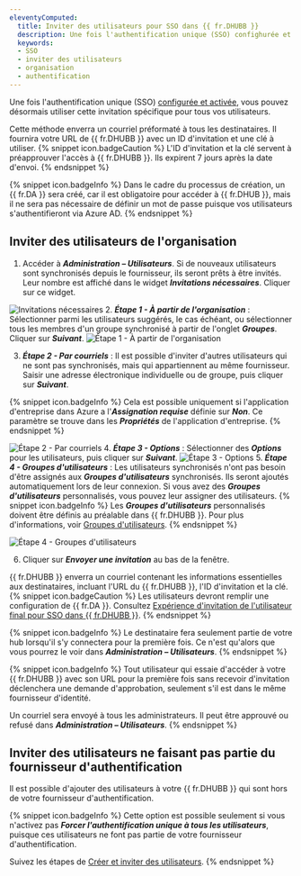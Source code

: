 ```yaml
---
eleventyComputed:
  title: Inviter des utilisateurs pour SSO dans {{ fr.DHUBB }}
  description: Une fois l'authentification unique (SSO) confighurée et activée, invitez vos utilisateurs dans votre Hub en suivant ces étapes.
  keywords:
  - SSO
  - inviter des utilisateurs
  - organisation
  - authentification
---
```

Une fois l'authentification unique (SSO) [configurée et activée](HUB_Connect_AzureAD_Office365_Authentification), vous pouvez désormais utiliser cette invitation spécifique pour tous vos utilisateurs.

Cette méthode enverra un courriel préformaté à tous les destinataires. Il fournira votre URL de {{ fr.DHUBB }} avec un ID d'invitation et une clé à utiliser.
{% snippet icon.badgeCaution %}
L'ID d'invitation et la clé servent à préapprouver l'accès à {{ fr.DHUBB }}. Ils expirent 7 jours après la date d'envoi.
{% endsnippet %}

{% snippet icon.badgeInfo %}
Dans le cadre du processus de création, un {{ fr.DA }} sera créé, car il est obligatoire pour accéder à {{ fr.DHUB }}, mais il ne sera pas nécessaire de définir un mot de passe puisque vos utilisateurs s'authentifieront via Azure AD.
{% endsnippet %}

## Inviter des utilisateurs de l'organisation

1. Accéder à ***Administration – Utilisateurs***. Si de nouveaux utilisateurs sont synchronisés depuis le fournisseur, ils seront prêts à être invités. Leur nombre est affiché dans le widget ***Invitations nécessaires***. Cliquer sur ce widget.

![Invitations nécessaires](https://cdnweb.devolutions.net/docs/fr/hub/Hub4164.png)
2. ***Étape 1 - À partir de l'organisation*** : Sélectionner parmi les utilisateurs suggérés, le cas échéant, ou sélectionner tous les membres d'un groupe synchronisé à partir de l'onglet ***Groupes***. Cliquer sur ***Suivant***.
![Étape 1 - À partir de l'organisation](https://cdnweb.devolutions.net/docs/fr/hub/Hub2058.png)

3. ***Étape 2 - Par courriels*** : Il est possible d'inviter d'autres utilisateurs qui ne sont pas synchronisés, mais qui appartiennent au même fournisseur. Saisir une adresse électronique individuelle ou de groupe, puis cliquer sur ***Suivant***.

{% snippet icon.badgeInfo %}
Cela est possible uniquement si l'application d'entreprise dans Azure a l'***Assignation requise*** définie sur ***Non***. Ce paramètre se trouve dans les ***Propriétés*** de l'application d'entreprise.
{% endsnippet %}

![Étape 2 - Par courriels](https://cdnweb.devolutions.net/docs/fr/hub/Hub2059.png)
4. ***Étape 3 - Options*** : Sélectionner des ***Options*** pour les utilisateurs, puis cliquer sur ***Suivant***.
![Étape 3 - Options](https://cdnweb.devolutions.net/docs/fr/hub/Hub2060.png)
5. ***Étape 4 - Groupes d'utilisateurs*** : Les utilisateurs synchronisés n'ont pas besoin d'être assignés aux ***Groupes d'utilisateurs*** synchronisés. Ils seront ajoutés automatiquement lors de leur connexion. Si vous avez des ***Groupes d'utilisateurs*** personnalisés, vous pouvez leur assigner des utilisateurs.
{% snippet icon.badgeInfo %}
Les ***Groupes d'utilisateurs*** personnalisés doivent être définis au préalable dans {{ fr.DHUBB }}. Pour plus d'informations, voir [Groupes d'utilisateurs](/fr/hub/web-interface/administration/management/user-groups/).
{% endsnippet %}

![Étape 4 - Groupes d'utilisateurs](https://cdnweb.devolutions.net/docs/fr/hub/Hub2061.png)

6. Cliquer sur ***Envoyer une invitation*** au bas de la fenêtre.

{{ fr.DHUBB }} enverra un courriel contenant les informations essentielles aux destinataires, incluant l'URL du {{ fr.DHUBB }}, l'ID d'invitation et la clé.
{% snippet icon.badgeCaution %}
Les utilisateurs devront remplir une configuration de {{ fr.DA }}. Consultez [Expérience d'invitation de l'utilisateur final pour SSO dans {{ fr.DHUBB }}](/fr/hub/getting-started/get-started-sso-hub-business/invite-users-SSO-hub-business/end-user-experience/).
{% endsnippet %}

{% snippet icon.badgeInfo %}
Le destinataire fera seulement partie de votre hub lorsqu'il s'y connectera pour la première fois. Ce n'est qu'alors que vous pourrez le voir dans ***Administration – Utilisateurs***.
{% endsnippet %}

{% snippet icon.badgeInfo %}
Tout utilisateur qui essaie d'accéder à votre {{ fr.DHUBB }} avec son URL pour la première fois sans recevoir d'invitation déclenchera une demande d'approbation, seulement s'il est dans le même fournisseur d'identité.

Un courriel sera envoyé à tous les administrateurs. Il peut être approuvé ou refusé dans ***Administration – Utilisateurs***.
{% endsnippet %}

## Inviter des utilisateurs ne faisant pas partie du fournisseur d'authentification

Il est possible d'ajouter des utilisateurs à votre {{ fr.DHUBB }} qui sont hors de votre fournisseur d'authentification.

{% snippet icon.badgeInfo %}
Cette option est possible seulement si vous n'activez pas ***Forcer l'authentification unique à tous les utilisateurs***, puisque ces utilisateurs ne font pas partie de votre fournisseur d'authentification.

Suivez les étapes de [Créer et inviter des utilisateurs](/fr/hub/web-interface/administration/management/users/create-invite-users/index).
{% endsnippet %}
